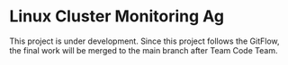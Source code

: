 # Linux Cluster Monitoring Ag
This project is under development. Since this project follows the GitFlow, the final work will be merged to the main branch after Team Code Team.
